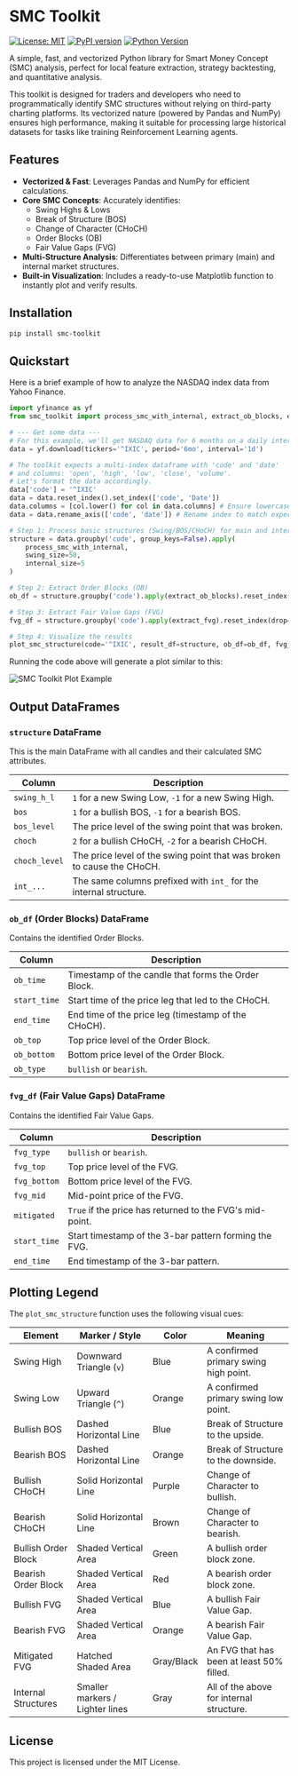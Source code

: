 # SMC Toolkit

[![License: MIT](https://img.shields.io/badge/License-MIT-yellow.svg)](https://opensource.org/licenses/MIT)
[![PyPI version](https://badge.fury.io/py/smc-toolkit.svg)](https://badge.fury.io/py/smc-toolkit)
[![Python Version](https://img.shields.io/badge/python->=3.8-blue.svg)](https://www.python.org/downloads/)

A simple, fast, and vectorized Python library for Smart Money Concept (SMC) analysis, perfect for local feature extraction, strategy backtesting, and quantitative analysis.

This toolkit is designed for traders and developers who need to programmatically identify SMC structures without relying on third-party charting platforms. Its vectorized nature (powered by Pandas and NumPy) ensures high performance, making it suitable for processing large historical datasets for tasks like training Reinforcement Learning agents.

## Features

- **Vectorized & Fast**: Leverages Pandas and NumPy for efficient calculations.
- **Core SMC Concepts**: Accurately identifies:
  - Swing Highs & Lows
  - Break of Structure (BOS)
  - Change of Character (CHoCH)
  - Order Blocks (OB)
  - Fair Value Gaps (FVG)
- **Multi-Structure Analysis**: Differentiates between primary (main) and internal market structures.
- **Built-in Visualization**: Includes a ready-to-use Matplotlib function to instantly plot and verify results.

## Installation

```bash
pip install smc-toolkit
```

## Quickstart

Here is a brief example of how to analyze the NASDAQ index data from Yahoo Finance.

```python
import yfinance as yf
from smc_toolkit import process_smc_with_internal, extract_ob_blocks, extract_fvg, plot_smc_structure

# --- Get some data ---
# For this example, we'll get NASDAQ data for 6 months on a daily interval
data = yf.download(tickers='^IXIC', period='6mo', interval='1d')

# The toolkit expects a multi-index dataframe with 'code' and 'date'
# and columns: 'open', 'high', 'low', 'close', 'volume'.
# Let's format the data accordingly.
data['code'] = '^IXIC'
data = data.reset_index().set_index(['code', 'Date'])
data.columns = [col.lower() for col in data.columns] # Ensure lowercase column names
data = data.rename_axis(['code', 'date']) # Rename index to match expected 'date'

# Step 1: Process basic structures (Swing/BOS/CHoCH) for main and internal timeframes
structure = data.groupby('code', group_keys=False).apply(
    process_smc_with_internal, 
    swing_size=50, 
    internal_size=5
)

# Step 2: Extract Order Blocks (OB)
ob_df = structure.groupby('code').apply(extract_ob_blocks).reset_index(drop=True)

# Step 3: Extract Fair Value Gaps (FVG)
fvg_df = structure.groupby('code').apply(extract_fvg).reset_index(drop=True)

# Step 4: Visualize the results
plot_smc_structure(code='^IXIC', result_df=structure, ob_df=ob_df, fvg_df=fvg_df)
```

Running the code above will generate a plot similar to this:


![SMC Toolkit Plot Example](assets/smc-plot-example.png)


## Output DataFrames

### `structure` DataFrame

This is the main DataFrame with all candles and their calculated SMC attributes.

| Column                | Description                                                                 |
| --------------------- | --------------------------------------------------------------------------- |
| `swing_h_l`           | `1` for a new Swing Low, `-1` for a new Swing High.                         |
| `bos`                 | `1` for a bullish BOS, `-1` for a bearish BOS.                              |
| `bos_level`           | The price level of the swing point that was broken.                         |
| `choch`               | `2` for a bullish CHoCH, `-2` for a bearish CHoCH.                          |
| `choch_level`         | The price level of the swing point that was broken to cause the CHoCH.      |
| `int_...`             | The same columns prefixed with `int_` for the internal structure.           |

### `ob_df` (Order Blocks) DataFrame

Contains the identified Order Blocks.

| Column       | Description                                                 |
| ------------ | ----------------------------------------------------------- |
| `ob_time`    | Timestamp of the candle that forms the Order Block.         |
| `start_time` | Start time of the price leg that led to the CHoCH.          |
| `end_time`   | End time of the price leg (timestamp of the CHoCH).         |
| `ob_top`     | Top price level of the Order Block.                         |
| `ob_bottom`  | Bottom price level of the Order Block.                      |
| `ob_type`    | `bullish` or `bearish`.                                     |

### `fvg_df` (Fair Value Gaps) DataFrame

Contains the identified Fair Value Gaps.

| Column      | Description                                                 |
| ----------- | ----------------------------------------------------------- |
| `fvg_type`  | `bullish` or `bearish`.                                     |
| `fvg_top`   | Top price level of the FVG.                                 |
| `fvg_bottom`| Bottom price level of the FVG.                              |
| `fvg_mid`   | Mid-point price of the FVG.                                 |
| `mitigated` | `True` if the price has returned to the FVG's mid-point.    |
| `start_time`| Start timestamp of the 3-bar pattern forming the FVG.       |
| `end_time`  | End timestamp of the 3-bar pattern.                         |


## Plotting Legend

The `plot_smc_structure` function uses the following visual cues:

| Element               | Marker / Style                 | Color        | Meaning                                   |
| --------------------- | ------------------------------ | ------------ | ----------------------------------------- |
| Swing High            | Downward Triangle (`v`)        | Blue         | A confirmed primary swing high point.     |
| Swing Low             | Upward Triangle (`^`)          | Orange       | A confirmed primary swing low point.      |
| Bullish BOS           | Dashed Horizontal Line         | Blue         | Break of Structure to the upside.         |
| Bearish BOS           | Dashed Horizontal Line         | Orange       | Break of Structure to the downside.       |
| Bullish CHoCH         | Solid Horizontal Line          | Purple       | Change of Character to bullish.           |
| Bearish CHoCH         | Solid Horizontal Line          | Brown        | Change of Character to bearish.           |
| Bullish Order Block   | Shaded Vertical Area           | Green        | A bullish order block zone.               |
| Bearish Order Block   | Shaded Vertical Area           | Red          | A bearish order block zone.               |
| Bullish FVG           | Shaded Vertical Area           | Blue         | A bullish Fair Value Gap.                 |
| Bearish FVG           | Shaded Vertical Area           | Orange       | A bearish Fair Value Gap.                 |
| Mitigated FVG         | Hatched Shaded Area            | Gray/Black   | An FVG that has been at least 50% filled. |
| Internal Structures   | Smaller markers / Lighter lines| Gray         | All of the above for internal structure.  |


## License

This project is licensed under the MIT License.
